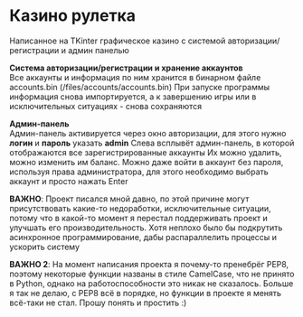 # Казино рулетка
Написанное на TKinter графическое казино с системой авторизации/регистрации и админ панелью

**Система авторизации/регистрации и хранение аккаунтов**<br>
Все аккаунты и информация по ним хранится в бинарном файле accounts.bin (/files/accounts/accounts.bin)
При запуске программы информация снова импортируется, а к завершению игры или в исключительных ситуациях - снова сохраняются

**Админ-панель**<br>
Админ-панель активируется через окно авторизации, для этого нужно **логин** и **пароль** указать **admin**
Слева всплывёт админ-панель, в которой отображаются все зарегистрированные аккаунты
Их можно удалить, можно изменить им баланс. Можно даже войти в аккаунт без пароля, используя права администратора, для этого
необходимо выбрать аккаунт и просто нажать Enter

**ВАЖНО**: Проект писался мной давно, по этой причине могут присутствовать какие-то недоработки, исключительные ситуации, потому что в какой-то момент я перестал поддерживать проект и улучшать его производительность. Хотя неплохо было бы подкрутить асинхронное программирование, дабы распараллелить процессы и ускорить систему

**ВАЖНО 2**: На момент написания проекта я почему-то пренебрёг PEP8, поэтому некоторые функции названы в стиле CamelCase, что не принято в Python, однако на работоспособности это никак не сказалось. Больше я так не делаю, с PEP8 всё в порядке, но функции в проекте я менять всё-таки не стал. Прошу понять и простить :)
